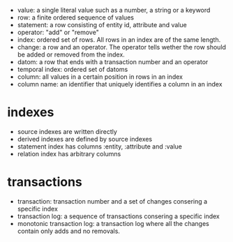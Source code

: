 * value: a single literal value such as a number, a string or a keyword
* row: a finite ordered sequence of values
* statement: a row consisting of entity id, attribute and value
* operator: "add" or "remove"
* index: ordered set of rows. All rows in an index are of the same length.
* change: a row and an operator. The operator tells wether the row should be added or removed from the index.
* datom: a row that ends with a transaction number and an operator
* temporal index: ordered set of datoms
* column: all values in a certain position in rows in an index
* column name: an identifier that uniquely identifies a column in an index

# indexes
* source indexes are written directly
* derived indexes are defined by source indexes
* statement index has columns :entity, :attribute and :value
* relation index has arbitrary columns

# transactions
* transaction: transaction number and a set of changes consering a specific index
* transaction log: a sequence of transactions consering a specific index
* monotonic transaction log: a transaction log where all the changes contain only adds and no removals.
